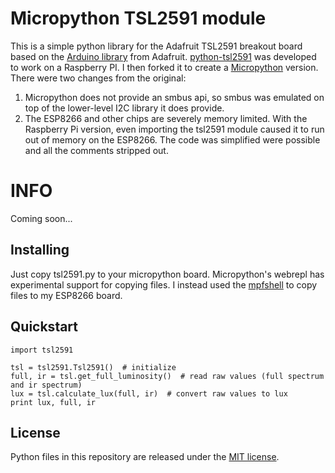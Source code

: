 # Micropython TSL2591 module

This is a simple python library for the Adafruit TSL2591 breakout board based on the [Arduino library](https://github.com/adafruit/Adafruit_TSL2591_Library) from Adafruit. [python-tsl2591](https://github.com/maxlklaxl/python-tsl2591) was developed to work on a Raspberry PI. I then forked it to create a [Micropython](http://www.micropython.org) version. There were two changes from the original:

1. Micropython does not provide an smbus api, so smbus was emulated on top of the lower-level I2C library it does provide.
2. The ESP8266 and other chips are severely memory limited. With the Raspberry Pi version, even importing the tsl2591 module caused it to run out of memory on the ESP8266. The code was simplified were possible and all the comments stripped out.

# INFO

Coming soon...




## Installing ##

Just copy tsl2591.py to your micropython board. Micropython's webrepl has experimental
support for copying files. I instead used the [mpfshell](https://github.com/wendlers/mpfshell)
to copy files to my ESP8266 board.



## Quickstart ##


```
import tsl2591

tsl = tsl2591.Tsl2591()  # initialize
full, ir = tsl.get_full_luminosity()  # read raw values (full spectrum and ir spectrum)
lux = tsl.calculate_lux(full, ir)  # convert raw values to lux
print lux, full, ir
```




## License ##

Python files in this repository are released under the [MIT license](LICENSE.md).
